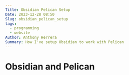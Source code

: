 ```yaml
---
Title: Obsidian Pelican Setup
Date: 2023-12-28 08:50
Slug: obsidian_pelican_setup
tags:
  - programming
  - website
Author: Anthony Herrera
Summary: How I've setup Obsidian to work with Pelican
---
```


# Obsidian and Pelican

